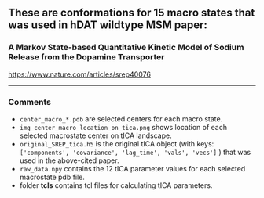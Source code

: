 ## These are conformations for 15 macro states that was used in hDAT wildtype MSM paper:

###     A Markov State-based Quantitative Kinetic Model of Sodium Release from the Dopamine Transporter

<a href="https://www.nature.com/articles/srep40076">https://www.nature.com/articles/srep40076</a>

------

### Comments
   * `center_macro_*.pdb` are selected centers for each macro state.
   * `img_center_macro_location_on_tica.png` shows location of each selected macrostate center on tICA landscape. 
   * `original_SREP_tica.h5` is the original tICA object (with keys: `['components', 'covariance', 'lag_time', 'vals', 'vecs']` ) that was used in the above-cited paper. 
   * `raw_data.npy` contains the 12 tICA parameter values for each selected macrostate pdb file. 
   * folder **tcls** contains tcl files for calculating tICA parameters.
